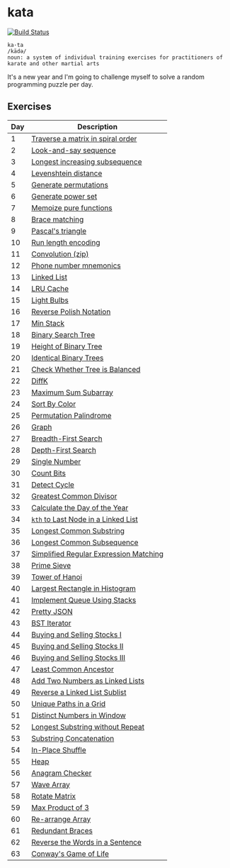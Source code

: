 # kata

[![Build Status](https://travis-ci.org/uncompiled/kata.svg?branch=master)](https://travis-ci.org/uncompiled/kata)

```
ka·ta
/kädə/
noun: a system of individual training exercises for practitioners of karate and other martial arts
```

It's a new year and I'm going to challenge myself to solve a random programming
puzzle per day.

## Exercises

| Day | Description                                                               |
| ----| ------------------------------------------------------------------------- |
| 1   | [Traverse a matrix in spiral order](arrays/spiralOrderMatrix)             |
| 2   | [Look-and-say sequence](strings/lookAndSay)                               |
| 3   | [Longest increasing subsequence](strings/longestIncreasingSubsequence)    |
| 4   | [Levenshtein distance](strings/levenshteinDistance)                       |
| 5   | [Generate permutations](recursion/permutations)                           |
| 6   | [Generate power set](arrays/powerset)                                     |
| 7   | [Memoize pure functions](utils/memoize)                                   |
| 8   | [Brace matching](strings/braceMatching)                                   |
| 9   | [Pascal's triangle](recursion/pascalTriangle)                             |
| 10  | [Run length encoding](strings/runLengthEncoding)                          |
| 11  | [Convolution (zip)](utils/zip)                                            |
| 12  | [Phone number mnemonics](recursion/phoneMnemonics)                        |
| 13  | [Linked List](utils/linkedList)                                           |
| 14  | [LRU Cache](utils/lruCache)                                               |
| 15  | [Light Bulbs](greedy/lightBulbs)                                          |
| 16  | [Reverse Polish Notation](stacks/rpn)                                     |
| 17  | [Min Stack](stacks/minStack)                                              |
| 18  | [Binary Search Tree](utils/binaryTree)                                    |
| 19  | [Height of Binary Tree](utils/binaryTree)                                 |
| 20  | [Identical Binary Trees](utils/binaryTree)                                |
| 21  | [Check Whether Tree is Balanced](utils/binaryTree)                        |
| 22  | [DiffK](arrays/diffk)                                                     |
| 23  | [Maximum Sum Subarray](arrays/maxSumSubarray)                             |
| 24  | [Sort By Color](arrays/sortByColor)                                       |
| 25  | [Permutation Palindrome](strings/permutationPalindrome)                   |
| 26  | [Graph](utils/graph)                                                      |
| 27  | [Breadth-First Search](utils/graph)                                       |
| 28  | [Depth-First Search](utils/graph)                                         |
| 29  | [Single Number](arrays/singleNumber)                                      |
| 30  | [Count Bits](math/countBits)                                              |
| 31  | [Detect Cycle](linkedLists/detectCycle)                                   |
| 32  | [Greatest Common Divisor](math/gcd)                                       |
| 33  | [Calculate the Day of the Year](dates/dayOfYear)                          |
| 34  | [`kth` to Last Node in a Linked List](linkedLists/kthToLastNode)          |
| 35  | [Longest Common Substring](strings/longestCommonSubstring)                |
| 36  | [Longest Common Subsequence](strings/longestCommonSubsequence)            |
| 37  | [Simplified Regular Expression Matching](strings/reMatch)                 |
| 38  | [Prime Sieve](math/primeNumbers)                                          |
| 39  | [Tower of Hanoi](recursion/towerOfHanoi)                                  |
| 40  | [Largest Rectangle in Histogram](stacks/largestRectangleInHistogram)      |
| 41  | [Implement Queue Using Stacks](stacks/queueStack)                         |
| 42  | [Pretty JSON](strings/prettyJSON)                                         |
| 43  | [BST Iterator](trees/iterator)                                            |
| 44  | [Buying and Selling Stocks I](greedy/sellingStocksI)                      |
| 45  | [Buying and Selling Stocks II](arrays/sellingStocksII)                    |
| 46  | [Buying and Selling Stocks III](arrays/sellingStocksIII)                  |
| 47  | [Least Common Ancestor](trees/lca)                                        |
| 48  | [Add Two Numbers as Linked Lists](linkedLists/addTwoNumbers)              |
| 49  | [Reverse a Linked List Sublist](linkedLists/reverseSublist)               |
| 50  | [Unique Paths in a Grid](arrays/uniquePaths)                              |
| 51  | [Distinct Numbers in Window](arrays/distinctNumbers)                      |
| 52  | [Longest Substring without Repeat](strings/longestSubstringWithoutRepeat) |
| 53  | [Substring Concatenation](strings/substringConcatenation)                 |
| 54  | [In-Place Shuffle](arrays/shuffle)                                        |
| 55  | [Heap](utils/heap)                                                        |
| 56  | [Anagram Checker](strings/anagramChecker)                                 |
| 57  | [Wave Array](arrays/waveArray)                                            |
| 58  | [Rotate Matrix](arrays/rotateMatrix)                                      |
| 59  | [Max Product of 3](greedy/maxProductOf3)                                  |
| 60  | [Re-arrange Array](arrays/rearrange)                                      |
| 61  | [Redundant Braces](stacks/redundantBraces)                                |
| 62  | [Reverse the Words in a Sentence](strings/reverseWords)                   |
| 63  | [Conway's Game of Life](games/gameOfLife)                                 |
